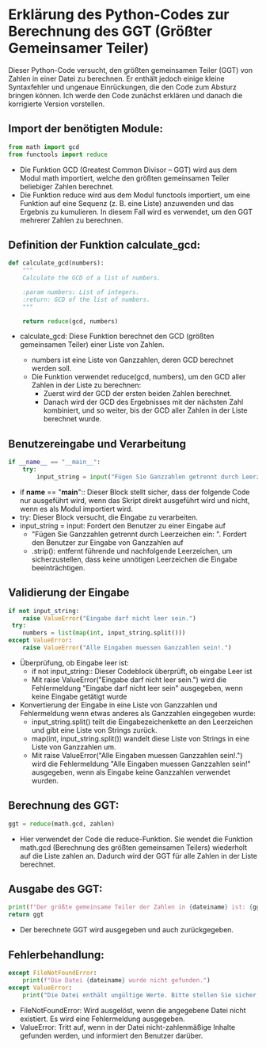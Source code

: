 # Erklärung des Python-Codes zur Berechnung des GGT (Größter Gemeinsamer Teiler)

Dieser Python-Code versucht, den größten gemeinsamen Teiler (GGT) von Zahlen in einer Datei zu berechnen. Er enthält jedoch einige kleine Syntaxfehler und ungenaue Einrückungen, die den Code zum Absturz bringen können. Ich werde den Code zunächst erklären und danach die korrigierte Version vorstellen.

## Import der benötigten Module:

```python
from math import gcd
from functools import reduce
```

- Die Funktion GCD (Greatest Common Divisor – GGT) wird aus dem Modul math importiert, welche den größten gemeinsamen Teiler beliebiger Zahlen berechnet.
- Die Funktion reduce wird aus dem Modul functools importiert, um eine Funktion auf eine Sequenz (z. B. eine Liste) anzuwenden und das Ergebnis zu kumulieren. In diesem Fall wird es verwendet, um den GGT mehrerer Zahlen zu berechnen.



## Definition der Funktion calculate_gcd:

```python
def calculate_gcd(numbers):
    """
    Calculate the GCD of a list of numbers.

    :param numbers: List of integers.
    :return: GCD of the list of numbers.
    """

    return reduce(gcd, numbers)
```

- calculate_gcd: Diese Funktion berechnet den GCD (größten gemeinsamen Teiler) einer Liste von Zahlen.

    - numbers ist eine Liste von Ganzzahlen, deren GCD berechnet werden soll.
    - Die Funktion verwendet reduce(gcd, numbers), um den GCD aller Zahlen in der Liste zu berechnen:
       - Zuerst wird der GCD der ersten beiden Zahlen berechnet.
       - Danach wird der GCD des Ergebnisses mit der nächsten Zahl kombiniert, und so weiter, bis der GCD aller Zahlen in der Liste berechnet wurde.

## Benutzereingabe und Verarbeitung

```python
if __name__ == "__main__":
    try:
        input_string = input("Fügen Sie Ganzzahlen getrennt durch Leerzeichen ein: ").strip()
```

- if __name__ == "__main__":: Dieser Block stellt sicher, dass der folgende Code nur ausgeführt wird, wenn das Skript direkt ausgeführt wird und nicht, wenn es als Modul importiert wird.
- try: Dieser Block versucht, die Eingabe zu verarbeiten. 
- input_string = input: Fordert den Benutzer zu einer Eingabe auf
  - "Fügen Sie Ganzzahlen getrennt durch Leerzeichen ein: ". Fordert den Benutzer zur Eingabe von Ganzzahlen auf
  - .strip(): entfernt führende und nachfolgende Leerzeichen, um sicherzustellen, dass keine unnötigen Leerzeichen die Eingabe beeinträchtigen.

    

## Validierung der Eingabe

```python
if not input_string:
    raise ValueError("Eingabe darf nicht leer sein.")
 try:
    numbers = list(map(int, input_string.split()))
except ValueError:
    raise ValueError("Alle Eingaben muessen Ganzzahlen sein!.")
```

- Überprüfung, ob Eingabe leer ist:
  - if not input_string:: Dieser Codeblock überprüft, ob eingabe Leer ist
  - Mit raise ValueError("Eingabe darf nicht leer sein.") wird die Fehlermeldung "Eingabe darf nicht leer sein" ausgegeben, wenn keine Eingabe getätigt wurde
- Konvertierung der Eingabe in eine Liste von Ganzzahlen und Fehlermeldung wenn etwas anderes als Ganzzahlen eingegeben wurde:
   - input_string.split() teilt die Eingabezeichenkette an den Leerzeichen und gibt eine Liste von Strings zurück.
   - map(int, input_string.split()) wandelt diese Liste von Strings in eine Liste von Ganzzahlen um.
   - Mit raise ValueError("Alle Eingaben muessen Ganzzahlen sein!.") wird die Fehlermeldung "Alle Eingaben muessen Ganzzahlen sein!" ausgegeben, wenn als Eingabe keine Ganzzahlen verwendet wurden.

## Berechnung des GGT:

```python
ggt = reduce(math.gcd, zahlen)
```

- Hier verwendet der Code die reduce-Funktion. Sie wendet die Funktion math.gcd (Berechnung des größten gemeinsamen Teilers) wiederholt auf die Liste zahlen an. Dadurch wird der GGT für alle Zahlen in der Liste berechnet.

## Ausgabe des GGT:

```python
print(f"Der größte gemeinsame Teiler der Zahlen in {dateiname} ist: {ggt}")
return ggt
```

- Der berechnete GGT wird ausgegeben und auch zurückgegeben.

## Fehlerbehandlung:

```python
except FileNotFoundError:
    print(f"Die Datei {dateiname} wurde nicht gefunden.")
except ValueError:
    print("Die Datei enthält ungültige Werte. Bitte stellen Sie sicher, dass alle Zeilen Zahlen enthalten.")
```

- FileNotFoundError: Wird ausgelöst, wenn die angegebene Datei nicht existiert. Es wird eine Fehlermeldung ausgegeben.
- ValueError: Tritt auf, wenn in der Datei nicht-zahlenmäßige Inhalte gefunden werden, und informiert den Benutzer darüber.